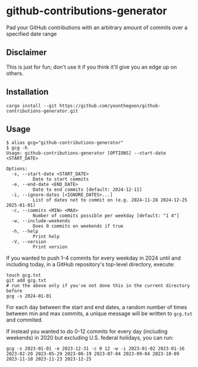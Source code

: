 # github-contributions-generator

Pad your GitHub contributions with an arbitrary amount of commits over a specified date range

## Disclaimer

This is just for fun; don't use it if you think it'll give you an edge up on others.

## Installation

```shell
cargo install --git https://github.com/yoonthegoon/github-contributions-generator.git
```

## Usage

```shell
$ alias gcg="github-contributions-generator"
$ gcg -h
Usage: github-contributions-generator [OPTIONS] --start-date <START_DATE>

Options:
  -s, --start-date <START_DATE>
          Date to start commits
  -e, --end-date <END_DATE>
          Date to end commits [default: 2024-12-11]
  -i, --ignore-dates [<IGNORE_DATES>...]
          List of dates not to commit on (e.g. 2024-11-28 2024-12-25 2025-01-01)
  -c, --commits <MIN> <MAX>
          Number of commits possible per weekday [default: "1 4"]
  -w, --include-weekends
          Does 0 commits on weekends if true
  -h, --help
          Print help
  -V, --version
          Print version
```

If you wanted to push 1-4 commits for every weekday in 2024 until and including today, in a GitHub repository's
top-level directory, execute:

```shell
touch gcg.txt
git add gcg.txt
# run the above only if you've not done this in the current directory before
gcg -s 2024-01-01
```

For each day between the start and end dates, a random number of times between min and max commits, a unique message
will be written to `gcg.txt` and commited. 

If instead you wanted to do 0-12 commits for every day (including weekends) in 2020 but excluding U.S. federal holidays, you can run:

```shell
gcg -s 2023-01-01 -e 2023-12-31 -c 0 12 -w -i 2023-01-02 2023-01-16 2023-02-20 2023-05-29 2023-06-19 2023-07-04 2023-09-04 2023-10-09 2023-11-10 2023-11-23 2023-12-25
```

